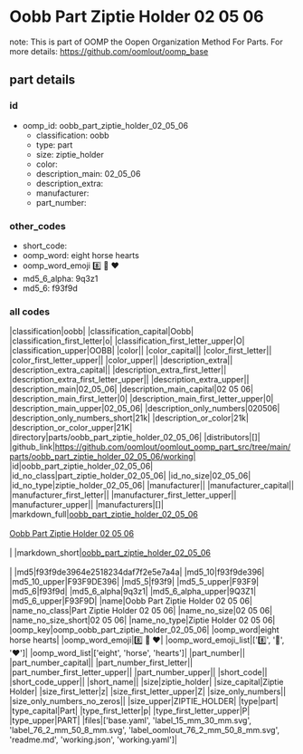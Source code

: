 # Oobb Part Ziptie Holder 02 05 06  

note: This is part of OOMP the Oopen Organization Method For Parts. For more details: https://github.com/oomlout/oomp_base

##  part details





### id
* oomp_id: oobb_part_ziptie_holder_02_05_06
  * classification: oobb
  * type: part
  * size: ziptie_holder
  * color: 
  * description_main: 02_05_06
  * description_extra: 
  * manufacturer: 
  * part_number: 

### other_codes
* short_code: 
* oomp_word: eight horse hearts
* oomp_word_emoji :eight: :horse: :hearts:
* md5_6_alpha: 9q3z1
* md5_6: f93f9d

### all codes 
|classification|oobb|
|classification_capital|Oobb|
|classification_first_letter|o|
|classification_first_letter_upper|O|
|classification_upper|OOBB|
|color||
|color_capital||
|color_first_letter||
|color_first_letter_upper||
|color_upper||
|description_extra||
|description_extra_capital||
|description_extra_first_letter||
|description_extra_first_letter_upper||
|description_extra_upper||
|description_main|02_05_06|
|description_main_capital|02 05 06|
|description_main_first_letter|0|
|description_main_first_letter_upper|0|
|description_main_upper|02_05_06|
|description_only_numbers|020506|
|description_only_numbers_short|21k|
|description_or_color|21k|
|description_or_color_upper|21K|
|directory|parts/oobb_part_ziptie_holder_02_05_06|
|distributors|[]|
|github_link|https://github.com/oomlout/oomlout_oomp_part_src/tree/main/parts/oobb_part_ziptie_holder_02_05_06/working|
|id|oobb_part_ziptie_holder_02_05_06|
|id_no_class|part_ziptie_holder_02_05_06|
|id_no_size|02_05_06|
|id_no_type|ziptie_holder_02_05_06|
|manufacturer||
|manufacturer_capital||
|manufacturer_first_letter||
|manufacturer_first_letter_upper||
|manufacturer_upper||
|manufacturers|[]|
|markdown_full|[oobb_part_ziptie_holder_02_05_06](https://github.com/oomlout/oomlout_oomp_part_src/tree/main/parts/oobb_part_ziptie_holder_02_05_06/working)<br>[](https://github.com/oomlout/oomlout_oomp_part_src/tree/main/parts/oobb_part_ziptie_holder_02_05_06/working)<br>[Oobb Part Ziptie Holder 02 05 06](https://github.com/oomlout/oomlout_oomp_part_src/tree/main/parts/oobb_part_ziptie_holder_02_05_06/working)<br><br>|
|markdown_short|[oobb_part_ziptie_holder_02_05_06](https://github.com/oomlout/oomlout_oomp_part_src/tree/main/parts/oobb_part_ziptie_holder_02_05_06/working)<br><br>|
|md5|f93f9de3964e2518234daf7f2e5e7a4a|
|md5_10|f93f9de396|
|md5_10_upper|F93F9DE396|
|md5_5|f93f9|
|md5_5_upper|F93F9|
|md5_6|f93f9d|
|md5_6_alpha|9q3z1|
|md5_6_alpha_upper|9Q3Z1|
|md5_6_upper|F93F9D|
|name|Oobb Part Ziptie Holder 02 05 06|
|name_no_class|Part Ziptie Holder 02 05 06|
|name_no_size|02 05 06|
|name_no_size_short|02 05 06|
|name_no_type|Ziptie Holder 02 05 06|
|oomp_key|oomp_oobb_part_ziptie_holder_02_05_06|
|oomp_word|eight horse hearts|
|oomp_word_emoji|:eight: :horse: :hearts:|
|oomp_word_emoji_list|[':eight:', ':horse:', ':hearts:']|
|oomp_word_list|['eight', 'horse', 'hearts']|
|part_number||
|part_number_capital||
|part_number_first_letter||
|part_number_first_letter_upper||
|part_number_upper||
|short_code||
|short_code_upper||
|short_name||
|size|ziptie_holder|
|size_capital|Ziptie Holder|
|size_first_letter|z|
|size_first_letter_upper|Z|
|size_only_numbers||
|size_only_numbers_no_zeros||
|size_upper|ZIPTIE_HOLDER|
|type|part|
|type_capital|Part|
|type_first_letter|p|
|type_first_letter_upper|P|
|type_upper|PART|
|files|['base.yaml', 'label_15_mm_30_mm.svg', 'label_76_2_mm_50_8_mm.svg', 'label_oomlout_76_2_mm_50_8_mm.svg', 'readme.md', 'working.json', 'working.yaml']|
